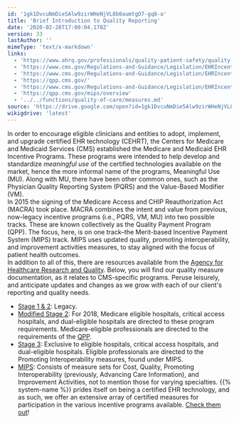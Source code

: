 ```yaml
---
id: '1gk1DvcuNmDie5Alw9zirWHeNjVL8b0aumtgO7-gq8-o'
title: 'Brief Introduction to Quality Reporting'
date: '2020-02-28T17:00:04.178Z'
version: 33
lastAuthor: ''
mimeType: 'text/x-markdown'
links:
  - 'https://www.ahrq.gov/professionals/quality-patient-safety/quality-resources/index.html'
  - 'https://www.cms.gov/Regulations-and-Guidance/Legislation/EHRIncentivePrograms/2016ProgramRequirements.html'
  - 'https://www.cms.gov/Regulations-and-Guidance/Legislation/EHRIncentivePrograms/2018ModStage2ProgramRequirementsEHCAH.html'
  - 'https://qpp.cms.gov/'
  - 'https://www.cms.gov/Regulations-and-Guidance/Legislation/EHRIncentivePrograms/2018Stage3ProgramRequirementsEHCAH.html'
  - 'https://qpp.cms.gov/mips/overview'
  - '../../functions/quality-of-care/measures.md'
source: 'https://drive.google.com/open?id=1gk1DvcuNmDie5Alw9zirWHeNjVL8b0aumtgO7-gq8-o'
wikigdrive: 'latest'
---
```

In order to encourage eligible clinicians and entities to adopt, implement, and upgrade certified EHR technology (CEHRT), the Centers for Medicare and Medicaid Services (CMS) established the Medicare and Medicaid EHR Incentive Programs. These programs were intended to help develop and standardize *meaningful use* of the certified technologies available on the market, hence the more informal name of the programs, Meaningful Use (MU). Along with MU, there have been other common ones, such as the Physician Quality Reporting System (PQRS) and the Value-Based Modifier (VM).  
In 2015 the signing of the Medicare Access and CHIP Reauthorization Act (MACRA) took place. MACRA combines the intent and value from previous, now-legacy incentive programs (i.e., PQRS, VM, MU) into two possible tracks. These are known collectively as the Quality Payment Program (QPP). The focus, here, is on one track–the Merit-based Incentive Payment System (MIPS) track. MIPS uses updated quality, promoting interoperability, and improvement activities measures, to stay aligned with the focus of patient health outcomes.  
In addition to all of this, there are resources available from the [Agency for Healthcare Research and Quality](https://www.ahrq.gov/professionals/quality-patient-safety/quality-resources/index.html). Below, you will find our quality measure documentation, as it relates to CMS-specific programs. Peruse leisurely, and anticipate updates and changes as we grow with each of our client's reporting and quality needs.
* [Stage 1 & 2](https://www.cms.gov/Regulations-and-Guidance/Legislation/EHRIncentivePrograms/2016ProgramRequirements.html): Legacy.
* [Modified Stage 2](https://www.cms.gov/Regulations-and-Guidance/Legislation/EHRIncentivePrograms/2018ModStage2ProgramRequirementsEHCAH.html): For 2018, Medicare eligible hospitals, critical access hospitals, and dual-eligible hospitals are directed to these program requirements. Medicare-eligible professionals are directed to the requirements of the [QPP](https://qpp.cms.gov/).
* [Stage 3](https://www.cms.gov/Regulations-and-Guidance/Legislation/EHRIncentivePrograms/2018Stage3ProgramRequirementsEHCAH.html): Exclusive to eligible hospitals, critical access hospitals, and dual-eligible hospitals. Eligible professionals are directed to the Promoting Interoperability measures, found under MIPS.
* [MIPS](https://qpp.cms.gov/mips/overview): Consists of measure sets for Cost, Quality, Promoting Interoperability (previously, Advancing Care Information), and Improvement Activities, not to mention those for varying specialties.
{{% system-name %}} prides itself on being a certified EHR technology, and as such, we offer an extensive array of certified measures for participation in the various incentive programs available. [Check them out](../../functions/quality-of-care/measures.md)!
